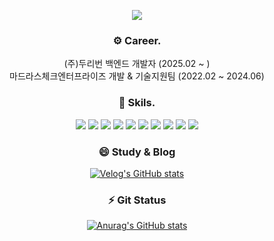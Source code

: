 <div align = 'center'>
<p align='center'>
    <img src="https://capsule-render.vercel.app/api?type=transparent&fontColor=143ee5&text=Hello&height=130&fontSize=40&desc=I'm%20Yejun%20&descAlignY=75&descAlign=60"/>
</p>

<h3>⚙️ Career. </h3>
(주)두리번 백엔드 개발자 (2025.02 ~ )  </br>
마드라스체크엔터프라이즈 개발 & 기술지원팀 (2022.02 ~ 2024.06)

<h3>🌱 Skils. </h3> 
<img src="https://img.shields.io/badge/Java-FF3366?style=flat-square&logo=Java&logoColor=white"/>
<img src="https://img.shields.io/badge/Spring-66CC99?style=flat-square&logo=Spring&logoColor=white"/>
<img src="https://img.shields.io/badge/Express-124566?style=flat-square&logo=Express&logoColor=white"/>

<img src="https://img.shields.io/badge/PostgreSQL-456333?style=flat-square&logo=PostgreSQL&logoColor=white"/>
<img src="https://img.shields.io/badge/Mysql-456333?style=flat-square&logo=Mysql&logoColor=white"/>
<img src="https://img.shields.io/badge/Redis-456333?style=flat-square&logo=Redis&logoColor=white"/>

<img src="https://img.shields.io/badge/AWS-FF9900?style=flat-square&logo=AmazonAWS&logoColor=white"/>
<img src="https://img.shields.io/badge/Nginx-349900?style=flat-square&logo=Nginx&logoColor=white"/>
<img src="https://img.shields.io/badge/Apache-349900?style=flat-square&logo=Apache&logoColor=white"/>
<img src="https://img.shields.io/badge/Docker-349900?style=flat-square&logo=Docker&logoColor=white"/>

<h3>😄 Study & Blog</h3>

[![Velog's GitHub stats](https://velog-readme-stats.vercel.app/api?name=nujey1104)](https://velog.io/@nujey1104/posts)

<h3> ⚡ Git Status </h3>

[![Anurag's GitHub stats](https://github-readme-stats.vercel.app/api?username=yejun4911)](https://github.com/anuraghazra/github-readme-stats)

</div>
